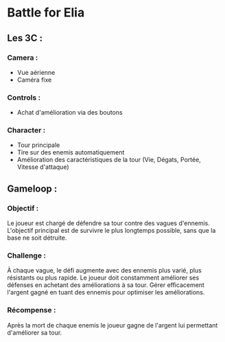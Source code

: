 # Battle for Elia

## Les 3C :

### Camera :

- Vue aérienne
- Caméra fixe

### Controls :

- Achat d'amélioration via des boutons

### Character :

- Tour principale
- Tire sur des enemis automatiquement
- Amélioration des caractéristiques de la tour (Vie, Dégats, Portée, Vitesse d'attaque)

## Gameloop :

### Objectif :

Le joueur est chargé de défendre sa tour contre des vagues d'ennemis.
L'objectif principal est de survivre le plus longtemps possible, sans que la base ne soit détruite.

### Challenge :

À chaque vague, le défi augmente avec des ennemis plus varié, plus résistants ou plus rapide.
Le joueur doit constamment améliorer ses défenses en achetant des améliorations à sa tour.
Gérer efficacement l'argent gagné en tuant des ennemis pour optimiser les améliorations.

### Récompense :

Après la mort de chaque enemis le joueur gagne de l'argent lui permettant d'améliorer sa tour.
